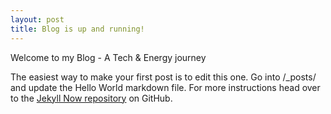 ```yaml
---
layout: post
title: Blog is up and running!
---
```


Welcome to my Blog - A Tech & Energy journey

<!--![_config.yml]({{ site.baseurl }}/images/config.png)-->

The easiest way to make your first post is to edit this one. Go into /_posts/ and update the Hello World markdown file. For more instructions head over to the [Jekyll Now repository](https://github.com/barryclark/jekyll-now) on GitHub.
